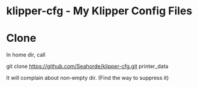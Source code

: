 # klipper-cfg - My Klipper Config Files

# Clone
In home dir, call

git clone https://github.com/Seahorde/klipper-cfg.git printer_data

It will complain about non-empty dir. (Find the way to suppress it)

